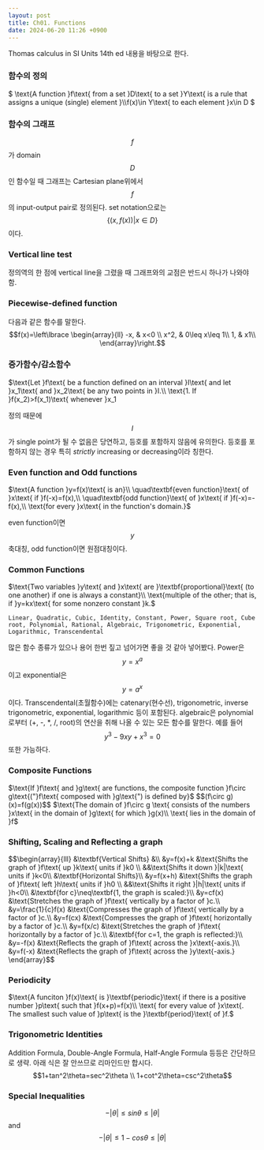 ```yaml
---
layout: post
title: Ch01. Functions
date: 2024-06-20 11:26 +0900
---
```



Thomas calculus in SI Units 14th ed 내용을 바탕으로 한다.  
### 함수의 정의
<div class="box">
$ \text{A function }f\text{ from a set }D\text{ to a set }Y\text{ is a rule that assigns a unique (single) element }\\f(x)\in Y\text{ to each element }x\in D $
</div>

### 함수의 그래프  
$$f$$가 domain $$D$$인 함수일 때 그래프는 Cartesian plane위에서 $$f$$의 input-output pair로 정의된다. set notation으로는 $$\{(x, f(x))|x\in D\}$$이다.  

### Vertical line test  
정의역의 한 점에 vertical line을 그렸을 때 그래프와의 교점은 반드시 하나가 나와야 함.  

### Piecewise-defined function  
다음과 같은 함수를 말한다.  
$$f(x)=\left\lbrace \begin{array}{ll} -x, & x<0 \\ x^2, & 0\leq x\leq 1\\ 1, & x1\\ \end{array}\right.$$  

### 증가함수/감소함수
<div class="box">
  $\text{Let }f\text{ be a function defined on an interval }I\text{ and let }x_1\text{ and }x_2\text{ be any two points in }I.\\
  \text{1. If }f(x_2)>f(x_1)\text{ whenever }x_1<x_2\text{, then }f\text{ is said to be increasing on }I\\
  \text{2. If }f(x_2)<f(x_1)\text{ whenever }x_1<x_2\text{, then }f\text{ is said to be decreasing on }I$
</div>

정의 때문에 $$I$$가 single point가 될 수 없음은 당연하고, 등호를 포함하지 않음에 유의한다. 등호를 포함하지 않는 경우 특히 _strictly_ increasing or decreasing이라 칭한다.  

### Even function and Odd functions
<div class="box">
$\text{A function }y=f(x)\text{ is an}\\
\quad\textbf{even function}\text{ of }x\text{ if }f(-x)=f(x),\\
\quad\textbf{odd function}\text{ of }x\text{ if }f(-x)=-f(x),\\
\text{for every }x\text{ in the function's domain.}$
</div>

even function이면 $$y$$축대칭, odd function이면 원점대칭이다.

### Common Functions
<div class="box">
$\text{Two variables }y\text{ and }x\text{ are }\textbf{proportional}\text{ (to one another) if one is always a constant}\\
\text{multiple of the other; that is, if }y=kx\text{ for some nonzero constant }k.$
</div>

    Linear, Quadratic, Cubic, Identity, Constant, Power, Square root, Cube root, Polynomial, Rational, Algebraic, Trigonometric, Exponential, Logarithmic, Transcendental  

많은 함수 종류가 있으나 용어 한번 짚고 넘어가면 좋을 것 같아 넣어봤다. Power은 $$y=x^a$$이고 exponential은 $$y=a^x$$이다. Transcendental(초월함수)에는 catenary(현수선), trigonometric, inverse trigonometric, exponential, logarithmic 등이 포함된다. algebraic은 polynomial로부터 (+, -, *, /, root)의 연산을 취해 나올 수 있는 모든 함수를 말한다. 예를 들어 $$y^3-9xy+x^3=0$$ 또한 가능하다.  

### Composite Functions
<div class="box">
$\text{If }f\text{ and }g\text{ are functions, the composite function }f\circ g\text{("}f\text{ composed with }g\text{") is defined by}$
$$(f\circ g)(x)=f(g(x))$$  
$\text{The domain of }f\circ g \text{ consists of the numbers }x\text{ in the domain of }g\text{ for which }g(x)\\
\text{ lies in the domain of }f$
</div>

### Shifting, Scaling and Reflecting a graph
<div class="box">
 $$\begin{array}{lll}
&\textbf{Vertical Shifts} &\\
&y=f(x)+k &\text{Shifts the graph of }f\text{ up }k\text{ units if }k0 \\
&&\text{Shifts it down }|k|\text{ units if }k<0\\ 
&\textbf{Horizontal Shifts}\\
&y=f(x+h) &\text{Shifts the graph of }f\text{ left }h\text{ units if }h0 \\
&&\text{Shifts it right }|h|\text{ units if }h<0\\
&\textbf{for c}\neq\textbf{1, the graph is scaled:}\\
&y=cf(x) &\text{Stretches the graph of }f\text{ vertically by a factor of }c.\\
&y=\frac{1}{c}f(x) &\text{Compresses the graph of }f\text{ vertically by a factor of }c.\\
&y=f(cx) &\text{Compresses the graph of }f\text{ horizontally by a factor of }c.\\
&y=f(x/c) &\text{Stretches the graph of }f\text{ horizontally by a factor of }c.\\
&\textbf{for c=1, the graph is reflected:}\\
&y=-f(x) &\text{Reflects the graph of }f\text{ across the }x\text{-axis.}\\
&y=f(-x) &\text{Reflects the graph of }f\text{ across the }y\text{-axis.}
\end{array}$$
</div>


### Periodicity
<div class="box">
$\text{A funciton }f(x)\text{ is }\textbf{periodic}\text{ if there is a positive number }p\text{ such that }f(x+p)=f(x)\\
\text{ for every value of }x\text{. The smallest such value of }p\text{ is the }\textbf{period}\text{ of }f.$
</div>

### Trigonometric Identities
Addition Formula, Double-Angle Formula, Half-Angle Formula 등등은 간단하므로 생략. 아래 식은 잘 안쓰므로 리마인드만 합시다.  
$$1+tan^2\theta=sec^2\theta \\ 1+cot^2\theta=csc^2\theta$$

### Special Inequalities
$$-|\theta|\leq sin\theta\leq|\theta|$$ and $$-|\theta|\leq 1-cos\theta\leq|\theta|$$  